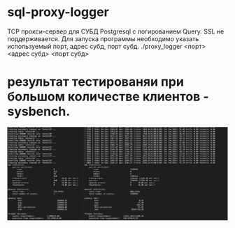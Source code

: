 # sql-proxy-logger
TCP прокси-сервер для СУБД Postgresql с логированием Query. SSL не поддерживается. 
Для запуска программы необходимо указать используемый порт, адрес субд, порт субд.
./proxy_logger <порт> <адрес субд> <порт субд>
# результат тестированяи при большом количестве клиентов - sysbench.
![test_result](tests.png)
